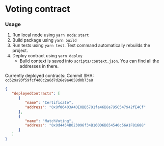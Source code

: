 # Voting contract

### Usage
1. Run local node using `yarn node:start`
2. Build package using `yarn build`
3. Run tests using `yarn test`. Test command automatically rebuilds the project.
4. Deploy contract using `yarn deploy`
    - Build context is saved into `scripts/context.json`. You can find all the addresses in there.


Currently deployed contracts:
Commit SHA: `cd529a93f59fcf4d0c2a6d7d26e9a4058d0b73a8`
```json
{
   "deployedContracts": [
      {
         "name": "Certificate",
         "address": "0x8f86403A4DE0BB5791fa46B8e795C547942fE4Cf"
      },
      {
         "name": "MatchVoting",
         "address": "0x9d4454B023096f34B160D6B654540c56A1F81688"
      }
   ]
}
```